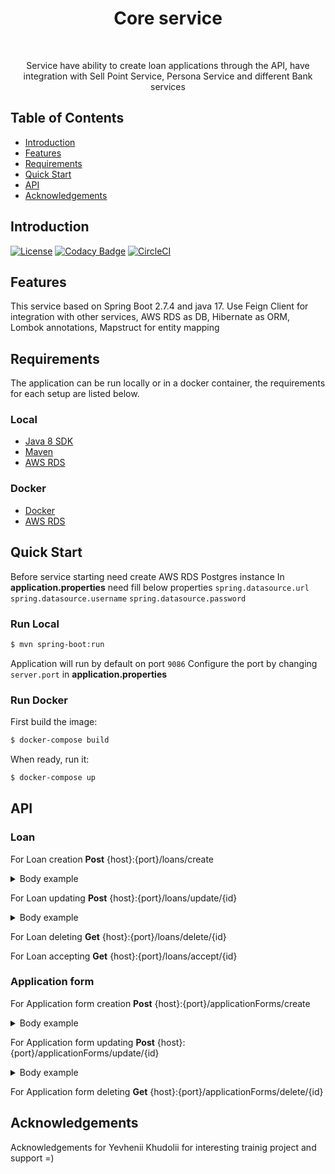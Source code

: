 <h1 align="center"> Core service </h1> <br>

<p align="center">
  Service have ability to create loan applications through the API, 
  have integration with Sell Point Service, Persona Service and different Bank services
</p>


## Table of Contents

- [Introduction](#introduction)
- [Features](#features)
- [Requirements](#requirements)
- [Quick Start](#quick-start)
- [API](#requirements)
- [Acknowledgements](#acknowledgements)




## Introduction

[![License](https://img.shields.io/badge/License-Apache%202.0-blue.svg)](https://opensource.org/licenses/Apache-2.0)
[![Codacy Badge](https://api.codacy.com/project/badge/Grade/e91606af4a364076a7058c5ea1c006a8)](https://www.codacy.com/app/joneubank/microservice-template-java?utm_source=github.com&amp;utm_medium=referral&amp;utm_content=overture-stack/microservice-template-java&amp;utm_campaign=Badge_Grade)
[![CircleCI](https://circleci.com/gh/overture-stack/microservice-template-java/tree/master.svg?style=shield)](https://circleci.com/gh/overture-stack/microservice-template-java/tree/master)

## Features
This service based on Spring Boot 2.7.4 and java 17. 
Use Feign Client for integration with other services, AWS RDS as DB, Hibernate as ORM, Lombok annotations, Mapstruct for entity mapping


## Requirements
The application can be run locally or in a docker container, the requirements for each setup are listed below.


### Local
* [Java 8 SDK](http://www.oracle.com/technetwork/java/javase/downloads/jdk8-downloads-2133151.html)
* [Maven](https://maven.apache.org/download.cgi)
* [AWS RDS](https://us-east-1.console.aws.amazon.com/rds/home?region=us-east-1#)


### Docker
* [Docker](https://www.docker.com/get-docker)
* [AWS RDS](https://us-east-1.console.aws.amazon.com/rds/home?region=us-east-1#)


## Quick Start

Before service starting need create AWS RDS Postgres instance
In __application.properties__ need fill below properties
`spring.datasource.url`
`spring.datasource.username`
`spring.datasource.password`

### Run Local
```bash
$ mvn spring-boot:run
```

Application will run by default on port `9086`
Configure the port by changing `server.port` in __application.properties__


### Run Docker

First build the image:
```bash
$ docker-compose build
```

When ready, run it:
```bash
$ docker-compose up
```

## API
### Loan
For Loan creation
**Post** {host}:{port}/loans/create
<details><summary>Body example</summary>
{
    "saleType":"ONLINE",
    "salePointId":"1",
    "operatorId":"2",
    "applicationFormId":"3",
    "income":"123",
    "loanAmount":"123",
    "loanTermFrom":"2022-02-05T12:59:11.332",
    "loanTermTo":"2021-02-05T12:59:11.332",
    "commission":"35"
}
</details>

For Loan updating
**Post** {host}:{port}/loans/update/{id}
<details><summary>Body example</summary>
{
    "saleType":"ONLINE",
    "salePointId":"1",
    "operatorId":"2",
    "applicationFormId":"3",
    "income":"123",
    "loanAmount":"123",
    "loanTermFrom":"2022-02-05T12:59:11.332",
    "loanTermTo":"2021-02-05T12:59:11.332",
    "commission":"35"
}
</details>

For Loan deleting
**Get** {host}:{port}/loans/delete/{id}

For Loan accepting
**Get** {host}:{port}/loans/accept/{id}

### Application form
For Application form creation
**Post** {host}:{port}/applicationForms/create
<details><summary>Body example</summary>
{
    "name":"name",
    "lastName":"lastName",
    "surname":"surname",
    "registrationCity":"registrationCity",
    "registrationAddress":"registrationAddress",
    "passportSeries":"passportSeries",
    "passportNumber":"passportNumber",
    "passportType":"PASSBOOK",
    "taxpayerCode":"taxpayerCode",
    "dateOfBirth":"1995-02-05T12:59:11.332",
    "gender":"FEMALE",
    "employmentType":"NOT_EMPLOYED",
    "email":"email@email.com",
    "phoneNumber":"380997771122",
    "isWorkOfficially":"false"
}
</details>

For Application form updating
**Post** {host}:{port}/applicationForms/update/{id}
<details><summary>Body example</summary>
{
    "name":"name",
    "lastName":"lastName",
    "surname":"surname",
    "registrationCity":"registrationCity",
    "registrationAddress":"registrationAddress",
    "passportSeries":"passportSeries",
    "passportNumber":"passportNumber",
    "passportType":"PASSBOOK",
    "taxpayerCode":"taxpayerCode",
    "dateOfBirth":"1995-02-05T12:59:11.332",
    "gender":"FEMALE",
    "employmentType":"NOT_EMPLOYED",
    "email":"email@email.com",
    "phoneNumber":"380997771122",
    "isWorkOfficially":"false"
}
</details>

For Application form deleting
**Get** {host}:{port}/applicationForms/delete/{id}

## Acknowledgements
Acknowledgements for Yevhenii Khudolii for interesting trainig project and support =)

